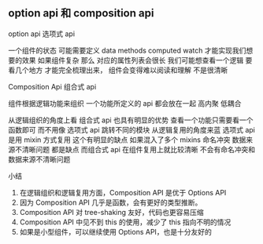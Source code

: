## option api 和 composition api

option api 选项式 api

一个组件的状态 可能需要定义 data methods computed watch 才能实现我们想要的效果
如果组件复杂 那么 对应的属性列表会很长 我们可能想查看一个逻辑 要看几个地方 才能完全梳理出来，
组件会变得难以阅读和理解 不是很清晰

Composition Api 组合式 api

组件根据逻辑功能来组织 一个功能所定义的 api 都会放在一起 高内聚 低耦合

从逻辑组织的角度上看 组合式 api 也具有明显的优势 查看一个功能只需要看一个函数即可 而不用像 选项式 api 跳转不同的模块
从逻辑复用的角度来蓝 选项式 api 是用 mixin 方式复用 这个有明显的缺点 如果混入了多个 mixins 命名冲突 数据来源不清晰问题 都是缺点
而组合式 api 在组件复用上就比较清晰 不会有命名冲突和数据来源不清晰问题

小结

1. 在逻辑组织和逻辑复用方面，Composition API 是优于 Options API
2. 因为 Composition API 几乎是函数，会有更好的类型推断。
3. Composition API 对 tree-shaking 友好，代码也更容易压缩
4. Composition API 中见不到 this 的使用，减少了 this 指向不明的情况
5. 如果是小型组件，可以继续使用 Options API，也是十分友好的
